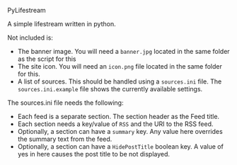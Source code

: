PyLifestream

A simple lifestream written in python.

Not included is: 
- The banner image. You will need a `banner.jpg` located in the same folder as the script for this
- The site icon. You will  need an `icon.png` file located in the same folder for this.
- A list of sources. This should be handled using a `sources.ini` file. The `sources.ini.example` file shows the currently available settings.

The sources.ini file needs the following:
- Each feed is a separate section. The section header as the Feed title.
- Each section needs a key/value of `RSS` and the URI to the RSS feed.
- Optionally, a section can have a `summary` key. Any value here overrides the summary text from the feed.
- Optionally, a section can have a `HidePostTitle` boolean key. A value of yes in here causes the post title to be not displayed.
